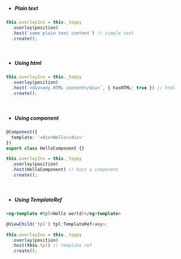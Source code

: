 - ##### Plain text

```typescript
this.overlayIns = this._toppy
  .overlay(position)
  .host(`some plain text content`) // simple text
  .create();
```

<br/>

- ##### Using html

```typescript
this.overlayIns = this._toppy
  .overlay(position)
  .host(`<div>any HTML content</div>`, { hasHTML: true }) // html
  .create();
```

<br/>

- ##### Using component

```typescript
@Component({
  template: '<div>Hello</div>'
})
export class HelloComponent {}
```

```typescript
this.overlayIns = this._toppy
  .overlay(position)
  .host(HelloComponent) // host a component
  .create();
```

<br/>

- ##### Using TemplateRef

```html
<ng-template #tpl>Hello world!</ng-template>
```

```typescript
@ViewChild('tpl') tpl:TemplateRef<any>;

this.overlayIns = this._toppy
  .overlay(position)
  .host(this.tpl) // template ref
  .create();
```
